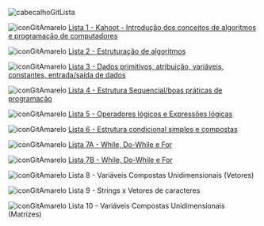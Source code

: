 ![cabecalhoGitLista](https://github.com/brunamota/AP1/assets/66503956/a522ecda-153c-49fa-aef0-d9256e2343f6)

![iconGitAmarelo](https://github.com/brunamota/AP1/assets/66503956/00a0f0f5-1867-4eeb-a284-aea532c9591b) [Lista 1 - Kahoot - Introdução dos conceitos de algoritmos e programação de computadores](https://kahoot.it/)

![iconGitAmarelo](https://github.com/brunamota/AP1/assets/66503956/00a0f0f5-1867-4eeb-a284-aea532c9591b) [Lista 2 - Estruturação de algoritmos](https://forms.gle/2Zg92yp6xrdPYBhe7)


![iconGitAmarelo](https://github.com/brunamota/AP1/assets/66503956/00a0f0f5-1867-4eeb-a284-aea532c9591b) [Lista 3 - Dados primitivos, atribuição, variáveis, constantes, entrada/saída de dados](https://docs.google.com/forms/d/19xorQpVxVCEQYa6w7COazb8aTzoBKX2KDozkITAm3tM/edit)

![iconGitAmarelo](https://github.com/brunamota/AP1/assets/66503956/00a0f0f5-1867-4eeb-a284-aea532c9591b) [Lista 4 - Estrutura Sequencial/boas práticas de programação](https://forms.gle/ZNmkQL2zUURYDRib8)

![iconGitAmarelo](https://github.com/brunamota/AP1/assets/66503956/00a0f0f5-1867-4eeb-a284-aea532c9591b) [Lista 5 - Operadores lógicos e Expressões lógicas](https://forms.gle/uqqhrhLj4ED56Y6E6)

![iconGitAmarelo](https://github.com/brunamota/AP1/assets/66503956/00a0f0f5-1867-4eeb-a284-aea532c9591b) [Lista 6 - Estrutura condicional simples e compostas](https://forms.gle/z5XxMDLi1KYPnG4v8)

![iconGitAmarelo](https://github.com/brunamota/AP1/assets/66503956/00a0f0f5-1867-4eeb-a284-aea532c9591b) [Lista 7A - While, Do-While e For](https://forms.gle/oQ5Z44ndgH7s7R6E9)

![iconGitAmarelo](https://github.com/brunamota/AP1/assets/66503956/00a0f0f5-1867-4eeb-a284-aea532c9591b) [Lista 7B - While, Do-While e For](https://forms.gle/oQ5Z44ndgH7s7R6E9)

![iconGitAmarelo](https://github.com/brunamota/AP1/assets/66503956/00a0f0f5-1867-4eeb-a284-aea532c9591b) Lista 8 - Variáveis Compostas Unidimensionais (Vetores)

![iconGitAmarelo](https://github.com/brunamota/AP1/assets/66503956/00a0f0f5-1867-4eeb-a284-aea532c9591b) Lista 9 - Strings x Vetores de caracteres

![iconGitAmarelo](https://github.com/brunamota/AP1/assets/66503956/00a0f0f5-1867-4eeb-a284-aea532c9591b) Lista 10 - Variáveis Compostas Unidimensionais (Matrizes)

